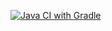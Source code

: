 [![Java CI with Gradle](https://github.com/LyubovGarashchenko/CardDeliviry/actions/workflows/gradle.yml/badge.svg)](https://github.com/LyubovGarashchenko/CardDeliviry/actions/workflows/gradle.yml)
